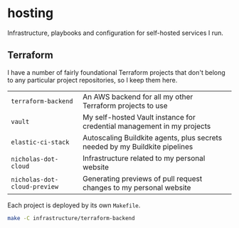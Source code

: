 # hosting

Infrastructure, playbooks and configuration for self-hosted services I run.

## Terraform

I have a number of fairly foundational Terraform projects that don't belong to any particular project repositories, so I keep them here.

|                              |                                                                             |
| ---------------------------- | --------------------------------------------------------------------------- |
| `terraform-backend`          | An AWS backend for all my other Terraform projects to use                   |
| `vault`                      | My self-hosted Vault instance for credential management in my projects      |
| `elastic-ci-stack`           | Autoscaling Buildkite agents, plus secrets needed by my Buildkite pipelines |
| `nicholas-dot-cloud`         | Infrastructure related to my personal website                               |
| `nicholas-dot-cloud-preview` | Generating previews of pull request changes to my personal website          |

Each project is deployed by its own `Makefile`.

```sh
make -C infrastructure/terraform-backend
```
